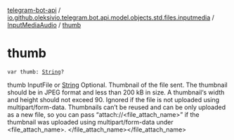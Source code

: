 [telegram-bot-api](../../index.md) / [io.github.oleksivio.telegram.bot.api.model.objects.std.files.inputmedia](../index.md) / [InputMediaAudio](index.md) / [thumb](./thumb.md)

# thumb

`var thumb: `[`String`](https://kotlinlang.org/api/latest/jvm/stdlib/kotlin/-string/index.html)`?`

thumb InputFile or [String](https://kotlinlang.org/api/latest/jvm/stdlib/kotlin/-string/index.html) Optional. Thumbnail of the file sent. The thumbnail should be in JPEG format and less
than 200 kB in size. A thumbnail‘s width and height should not exceed 90. Ignored if the file is not uploaded using
multipart/form-data. Thumbnails can’t be reused and can be only uploaded as a new file, so you can pass
“attach://&lt;file_attach_name&gt;” if the thumbnail was uploaded using multipart/form-data under &lt;file_attach_name&gt;.
&lt;/file_attach_name&gt;&lt;/file_attach_name&gt;

